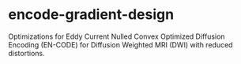 # encode-gradient-design

Optimizations for Eddy Current Nulled Convex Optimized Diffusion Encoding (EN-CODE) for Diffusion Weighted MRI (DWI) with reduced distortions.
